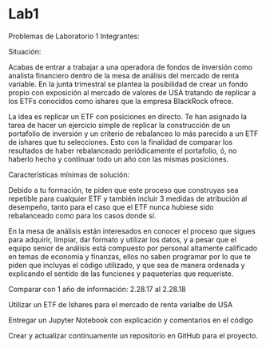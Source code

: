 # Lab1
Problemas de Laboratorio 1
Integrantes:

Situación:

Acabas de entrar a trabajar a una operadora de fondos de inversión como analista financiero dentro de la mesa de análisis del mercado de renta variable. En la junta trimestral se plantea la posibilidad de crear un fondo propio con exposición al mercado de valores de USA tratando de replicar a los ETFs conocidos como ishares que la empresa BlackRock ofrece.

La idea es replicar un ETF con posiciones en directo. Te han asignado la tarea de hacer un ejercicio simple de replicar la construcción de un portafolio de inversión y un criterio de rebalanceo lo más parecido a un ETF de ishares que tu selecciones. Esto con la finalidad de comparar los resultados de haber rebalanceado periódicamente el portafolio, ó, no haberlo hecho y continuar todo un año con las mismas posiciones.

Características mínimas de solución:

Debido a tu formación, te piden que este proceso que construyas sea repetible para cualquier ETF y también incluir 3 medidas de atribución al desempeño, tanto para el caso que el ETF nunca hubiese sido rebalanceado como para los casos donde sí.

En la mesa de análisis están interesados en conocer el proceso que sigues para adquirir, limpiar, dar formato y utilizar los datos, y a pesar que el equipo senior de análisis está compuesto por personal altamente calificado en temas de economía y finanzas, ellos no saben programar por lo que te piden que incluyas el código utilizado, y que sea de manera ordenada y explicando el sentido de las funciones y paqueterías que requeriste.

Comparar con 1 año de información: 2.28.17 al 2.28.18

Utilizar un ETF de Ishares para el mercado de renta varialbe de USA

Entregar un Jupyter Notebook con explicación y comentarios en el código

Crear y actualizar continuamente un repositorio en GitHub para el proyecto.
